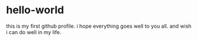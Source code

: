 # hello-world
this is my first github profile.
i hope everything goes well to you all.
and wish i can do well in my life.
